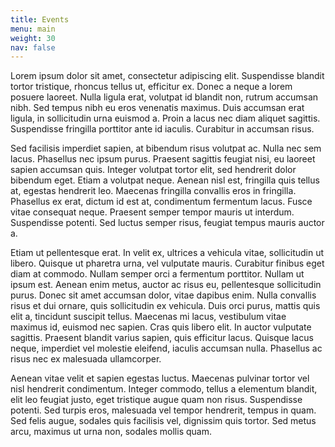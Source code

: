 ```yaml
---
title: Events
menu: main
weight: 30
nav: false
---
```


Lorem ipsum dolor sit amet, consectetur adipiscing elit. Suspendisse blandit tortor tristique, rhoncus tellus ut, efficitur ex. Donec a neque a lorem posuere laoreet. Nulla ligula erat, volutpat id blandit non, rutrum accumsan nibh. Sed tempus nibh eu eros venenatis maximus. Duis accumsan erat ligula, in sollicitudin urna euismod a. Proin a lacus nec diam aliquet sagittis. Suspendisse fringilla porttitor ante id iaculis. Curabitur in accumsan risus.

Sed facilisis imperdiet sapien, at bibendum risus volutpat ac. Nulla nec sem lacus. Phasellus nec ipsum purus. Praesent sagittis feugiat nisi, eu laoreet sapien accumsan quis. Integer volutpat tortor elit, sed hendrerit dolor bibendum eget. Etiam a volutpat neque. Aenean nisl est, fringilla quis tellus at, egestas hendrerit leo. Maecenas fringilla convallis eros in fringilla. Phasellus ex erat, dictum id est at, condimentum fermentum lacus. Fusce vitae consequat neque. Praesent semper tempor mauris ut interdum. Suspendisse potenti. Sed luctus semper risus, feugiat tempus mauris auctor a.

Etiam ut pellentesque erat. In velit ex, ultrices a vehicula vitae, sollicitudin ut libero. Quisque ut pharetra urna, vel vulputate mauris. Curabitur finibus eget diam at commodo. Nullam semper orci a fermentum porttitor. Nullam ut ipsum est. Aenean enim metus, auctor ac risus eu, pellentesque sollicitudin purus. Donec sit amet accumsan dolor, vitae dapibus enim. Nulla convallis risus et dui ornare, quis sollicitudin ex vehicula. Duis orci purus, mattis quis elit a, tincidunt suscipit tellus. Maecenas mi lacus, vestibulum vitae maximus id, euismod nec sapien. Cras quis libero elit. In auctor vulputate sagittis. Praesent blandit varius sapien, quis efficitur lacus. Quisque lacus neque, imperdiet vel molestie eleifend, iaculis accumsan nulla. Phasellus ac risus nec ex malesuada ullamcorper.

Aenean vitae velit et sapien egestas luctus. Maecenas pulvinar tortor vel nisl hendrerit condimentum. Integer commodo, tellus a elementum blandit, elit leo feugiat justo, eget tristique augue quam non risus. Suspendisse potenti. Sed turpis eros, malesuada vel tempor hendrerit, tempus in quam. Sed felis augue, sodales quis facilisis vel, dignissim quis tortor. Sed metus arcu, maximus ut urna non, sodales mollis quam.